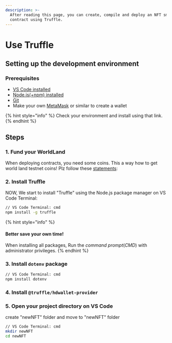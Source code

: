 ```yaml
---
description: >-
  After reading this page, you can create, compile and deploy an NFT smart
  contract using Truffle.
---
```


# Use Truffle

## Setting up the development environment

### Prerequisites

* [VS Code installed](https://code.visualstudio.com/download)
* [Node.js(+npm) installed](https://nodejs.org/en/)
* [Git](https://git-scm.com/downloads)
* Make your own [MetaMask](https://drive.google.com/file/d/1fHLjr5VJfe\_HaSFClLPb-psawsxb0SAo/view) or similar to create a wallet

{% hint style="info" %}
Check your environment and install using that link.
{% endhint %}

## Steps

### 1. Fund your WorldLand

When deploying contracts, you need some coins. This a way how to get world land testnet coins! Plz follow these [statements](https://ethworldland.gitbook.io/ethereum-worldland/use/how-to-send-and-receive-coins.):

### 2. Install Truffle

NOW, We start to install "Truffle" using the Node.js package manager on VS Code Terminal:

```bash
// VS Code Terminal: cmd
npm install -g truffle
```

{% hint style="info" %}
#### Better save your own time!

When installing all packages, Run the _command prompt_(_CMD_) with administrator privileges.
{% endhint %}

### 3. Install `dotenv` package&#x20;

```bash
// VS Code Terminal: cmd
npm install dotenv
```

### 4. Install `@truffle/hdwallet-provider`

### 5. Open your project directory on VS Code

create "newNFT" folder and move to "newNFT" folder

```bash
// VS Code Terminal: cmd
mkdir newNFT
cd newNFT
```

